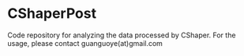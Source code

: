 # CShaperPost
Code repository for analyzing the data processed by CShaper. For the usage, please contact guanguoye(at)gmail.com
